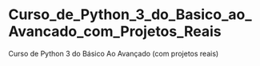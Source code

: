 # Curso_de_Python_3_do_Basico_ao_Avancado_com_Projetos_Reais
 Curso de Python 3 do Básico Ao Avançado (com projetos reais)
